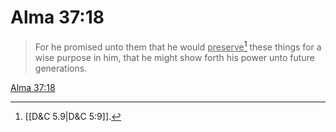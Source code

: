 # Alma 37:18

> For he promised unto them that he would <u>preserve</u>[^a] these things for a wise purpose in him, that he might show forth his power unto future generations.

[Alma 37:18](https://www.churchofjesuschrist.org/study/scriptures/bofm/alma/37?lang=eng&id=p18#p18)


[^a]: [[D&C 5.9|D&C 5:9]].  
